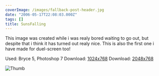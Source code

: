 ```yaml
---
coverImage: /images/fallback-post-header.jpg
date: "2006-05-17T22:08:03.000Z"
tags: []
title: SunsFalling
---
```


This image was created while i was realy bored waiting to go out, but despite that i think it has turned out realy nice. This is also the first one i have made for duel-screen too!

Used: Bryce 5, Photoshop 7
Download: [1024x768](https://www.mikecann.co.uk/Images/Art-Full/SunsFalling.jpg)
Download: [2048x768](https://www.mikecann.co.uk/Images/Art-Full/SunsFalling-Duel.jpg)

![Thumb](https://www.mikecann.co.uk/Images/Art-Thumbs/SunsFalling.gif "Thumb")
